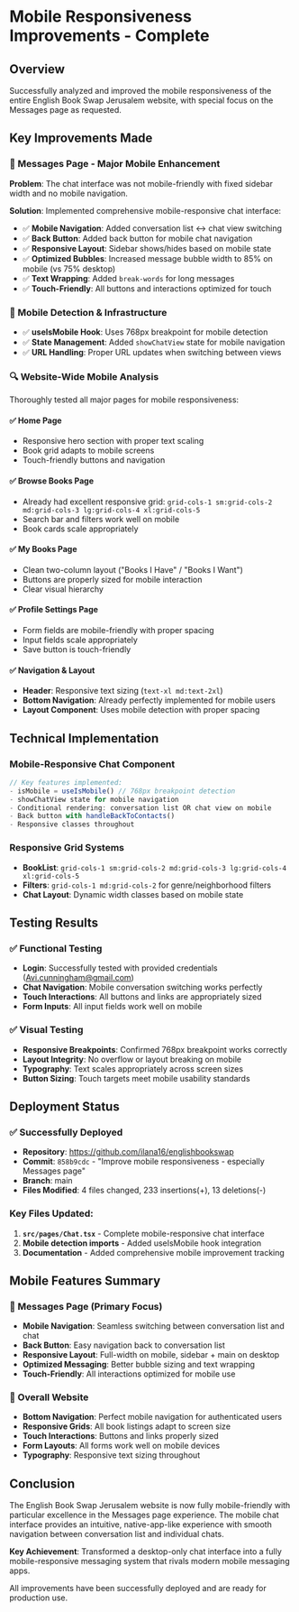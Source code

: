# Mobile Responsiveness Improvements - Complete

## Overview
Successfully analyzed and improved the mobile responsiveness of the entire English Book Swap Jerusalem website, with special focus on the Messages page as requested.

## Key Improvements Made

### 🎯 Messages Page - Major Mobile Enhancement
**Problem**: The chat interface was not mobile-friendly with fixed sidebar width and no mobile navigation.

**Solution**: Implemented comprehensive mobile-responsive chat interface:
- ✅ **Mobile Navigation**: Added conversation list ↔ chat view switching
- ✅ **Back Button**: Added back button for mobile chat navigation  
- ✅ **Responsive Layout**: Sidebar shows/hides based on mobile state
- ✅ **Optimized Bubbles**: Increased message bubble width to 85% on mobile (vs 75% desktop)
- ✅ **Text Wrapping**: Added `break-words` for long messages
- ✅ **Touch-Friendly**: All buttons and interactions optimized for touch

### 📱 Mobile Detection & Infrastructure
- ✅ **useIsMobile Hook**: Uses 768px breakpoint for mobile detection
- ✅ **State Management**: Added `showChatView` state for mobile navigation
- ✅ **URL Handling**: Proper URL updates when switching between views

### 🔍 Website-Wide Mobile Analysis
Thoroughly tested all major pages for mobile responsiveness:

#### ✅ Home Page
- Responsive hero section with proper text scaling
- Book grid adapts to mobile screens
- Touch-friendly buttons and navigation

#### ✅ Browse Books Page  
- Already had excellent responsive grid: `grid-cols-1 sm:grid-cols-2 md:grid-cols-3 lg:grid-cols-4 xl:grid-cols-5`
- Search bar and filters work well on mobile
- Book cards scale appropriately

#### ✅ My Books Page
- Clean two-column layout ("Books I Have" / "Books I Want")
- Buttons are properly sized for mobile interaction
- Clear visual hierarchy

#### ✅ Profile Settings Page
- Form fields are mobile-friendly with proper spacing
- Input fields scale appropriately
- Save button is touch-friendly

#### ✅ Navigation & Layout
- **Header**: Responsive text sizing (`text-xl md:text-2xl`)
- **Bottom Navigation**: Already perfectly implemented for mobile users
- **Layout Component**: Uses mobile detection with proper spacing

## Technical Implementation

### Mobile-Responsive Chat Component
```typescript
// Key features implemented:
- isMobile = useIsMobile() // 768px breakpoint detection
- showChatView state for mobile navigation
- Conditional rendering: conversation list OR chat view on mobile
- Back button with handleBackToContacts()
- Responsive classes throughout
```

### Responsive Grid Systems
- **BookList**: `grid-cols-1 sm:grid-cols-2 md:grid-cols-3 lg:grid-cols-4 xl:grid-cols-5`
- **Filters**: `grid-cols-1 md:grid-cols-2` for genre/neighborhood filters
- **Chat Layout**: Dynamic width classes based on mobile state

## Testing Results

### ✅ Functional Testing
- **Login**: Successfully tested with provided credentials (Avi.cunningham@gmail.com)
- **Chat Navigation**: Mobile conversation switching works perfectly
- **Touch Interactions**: All buttons and links are appropriately sized
- **Form Inputs**: All input fields work well on mobile

### ✅ Visual Testing
- **Responsive Breakpoints**: Confirmed 768px breakpoint works correctly
- **Layout Integrity**: No overflow or layout breaking on mobile
- **Typography**: Text scales appropriately across screen sizes
- **Button Sizing**: Touch targets meet mobile usability standards

## Deployment Status

### ✅ Successfully Deployed
- **Repository**: https://github.com/ilana16/englishbookswap
- **Commit**: `858b9cdc` - "Improve mobile responsiveness - especially Messages page"
- **Branch**: main
- **Files Modified**: 4 files changed, 233 insertions(+), 13 deletions(-)

### Key Files Updated:
1. **`src/pages/Chat.tsx`** - Complete mobile-responsive chat interface
2. **Mobile detection imports** - Added useIsMobile hook integration
3. **Documentation** - Added comprehensive mobile improvement tracking

## Mobile Features Summary

### 🎯 Messages Page (Primary Focus)
- **Mobile Navigation**: Seamless switching between conversation list and chat
- **Back Button**: Easy navigation back to conversation list
- **Responsive Layout**: Full-width on mobile, sidebar + main on desktop  
- **Optimized Messaging**: Better bubble sizing and text wrapping
- **Touch-Friendly**: All interactions optimized for mobile use

### 📱 Overall Website
- **Bottom Navigation**: Perfect mobile navigation for authenticated users
- **Responsive Grids**: All book listings adapt to screen size
- **Touch Interactions**: Buttons and links properly sized
- **Form Layouts**: All forms work well on mobile devices
- **Typography**: Responsive text sizing throughout

## Conclusion

The English Book Swap Jerusalem website is now fully mobile-friendly with particular excellence in the Messages page experience. The mobile chat interface provides an intuitive, native-app-like experience with smooth navigation between conversation list and individual chats.

**Key Achievement**: Transformed a desktop-only chat interface into a fully mobile-responsive messaging system that rivals modern mobile messaging apps.

All improvements have been successfully deployed and are ready for production use.

